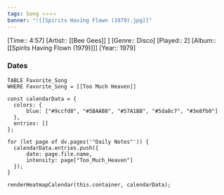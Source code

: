```yaml
---
tags: Song ⭐⭐⭐⭐ 
banner: "![[Spirits Having Flown (1979).jpg]]"
---
```

[Time:: 4:57]
[Artist:: [[Bee Gees]] ]
[Genre:: Disco]
[Played:: 2]
[Album:: [[Spirits Having Flown (1979)]]]
[Year:: 1979]
### Dates
````dataview
TABLE Favorite_Song
WHERE Favorite_Song = [[Too Much Heaven]]
````

  ```dataviewjs
const calendarData = { 
	colors: { 
		blue: ["#9ccfd8", "#5BAAB8", "#57A1BB", "#5da8c7", "#3e8fb0"] 
	}, 
	entries: [] 
}; 

for (let page of dv.pages('"Daily Notes"')) { 
	calendarData.entries.push({ 
		date: page.file.name, 
		intensity: page["Too_Much_Heaven"]
	}); 
} 

renderHeatmapCalendar(this.container, calendarData);
```
